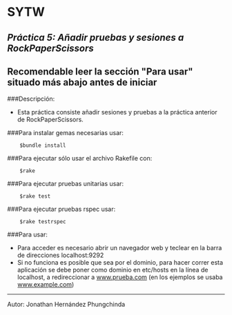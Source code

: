 **SYTW**
========
*Práctica 5: Añadir pruebas y sesiones a RockPaperScissors*
---------------------------------------------

Recomendable leer la sección "Para usar" situado más abajo antes de iniciar
---------------------------------------------------------------------------

###Descripción:

- Esta práctica consiste añadir sesiones y pruebas a la práctica anterior de RockPaperScissors.

###Para instalar gemas necesarias usar:
		
		$bundle install

###Para ejecutar sólo usar el archivo Rakefile con:
		
		$rake

###Para ejecutar pruebas unitarias usar:

		$rake test

###Para ejecutar pruebas rspec usar:

		$rake testrspec

###Para usar:

- Para acceder es necesario abrir un navegador web y teclear en la barra de direcciones localhost:9292
- Si no funciona es posible que sea por el dominio, para hacer correr esta aplicación se debe poner como dominio en etc/hosts en la línea de localhost, a redireccionar a www.prueba.com (en los ejemplos se usaba www.example.com)

--------------------------------------------------

Autor: Jonathan Hernández Phungchinda
